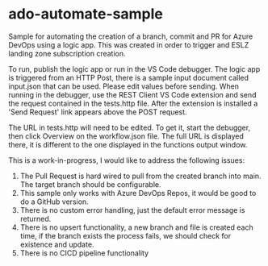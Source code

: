 # ado-automate-sample
Sample for automating the creation of a branch, commit and PR for Azure DevOps using a logic app.  This was created in order to trigger and ESLZ landing zone subscription creation.

To run, publish the logic app or run in the VS Code debugger.
The logic app is triggered from an HTTP Post, there is a sample input document called input.json that can be used.  Please edit values before sending.
When running in the debugger, use the REST Client VS Code extension and send the request contained in the tests.http file.  After the extension is installed a 'Send Request' link appears above the POST request. 

The URL in tests.http will need to be edited.  To get it, start the debugger, then click Overview on the workflow.json file.  The full URL is displayed there, it is different to the one displayed in the functions output window.

This is a work-in-progress, I would like to address the following issues:
1. The Pull Request is hard wired to pull from the created branch into main.  The target branch should be configurable.
2. This sample only works with Azure DevOps Repos, it would be good to do a GitHub version.
3. There is no custom error handling, just the default error message is returned.
4. There is no upsert functionality, a new branch and file is created each time, if the branch exists the process fails, we should check for existence and update.
5. There is no CICD pipeline functionality
